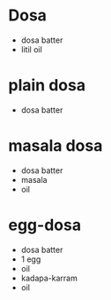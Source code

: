 # Dosa 

* dosa batter
* litil oil

# plain dosa

* dosa batter

# masala dosa

* dosa batter 
* masala
* oil

# egg-dosa

* dosa batter
* 1 egg
* oil
* kadapa-karram
* oil 